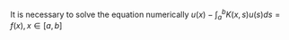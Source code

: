 It is necessary to solve the equation numerically
$u(x)-\int_{a}^{b}K(x,s)u(s)ds=f(x),  x\in [a,b]$
